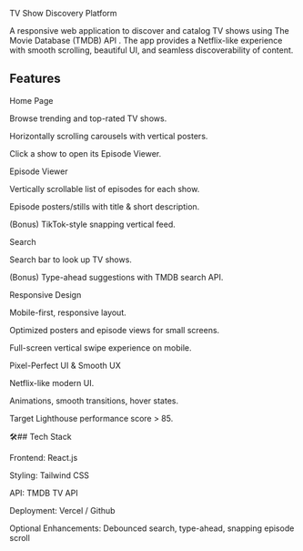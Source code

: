 TV Show Discovery Platform

A responsive web application to discover and catalog TV shows using The Movie Database (TMDB) API
.
The app provides a Netflix-like experience with smooth scrolling, beautiful UI, and seamless discoverability of content.

## Features

Home Page

Browse trending and top-rated TV shows.

Horizontally scrolling carousels with vertical posters.

Click a show to open its Episode Viewer.

Episode Viewer

Vertically scrollable list of episodes for each show.

Episode posters/stills with title & short description.

(Bonus) TikTok-style snapping vertical feed.

Search

Search bar to look up TV shows.

(Bonus) Type-ahead suggestions with TMDB search API.

Responsive Design

Mobile-first, responsive layout.

Optimized posters and episode views for small screens.

Full-screen vertical swipe experience on mobile.

Pixel-Perfect UI & Smooth UX

Netflix-like modern UI.

Animations, smooth transitions, hover states.

Target Lighthouse performance score > 85.

🛠## Tech Stack

Frontend: React.js 

Styling: Tailwind CSS

API: TMDB TV API 

Deployment: Vercel / Github

Optional Enhancements: Debounced search, type-ahead, snapping episode scroll
